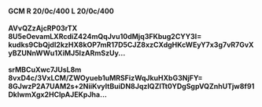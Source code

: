 #### GCM R 20/0c/400 L 20/0c/400
**AVvQZzAjcRP03rTX**<br/>**8U5eOevamLXRcdiZ424mQqJvu10dMjq3FKbug2CYY3I=**<br/>**kudks9CbQjdI2kzHX8kOP7mR17D5CJZ8xzCXdgHKcWEyY7x3g7vR7GvXyBZUNnWWu1XiMJ5IzARmSzUy...**<br/><br/>
**srMBCuXwc7JUsL8m**<br/>**8vxD4c/3VxLCM/ZWOyueb1uMRSFizWqJkuHXbG3NjFY=**<br/>**8GJwzP2A7UAM2s+2NiiKvyItBuiDN8JqzlQZlTt0YDgSgpVQZnhUTjw8f91DklwmXgx2HClpAJEKpJha...**